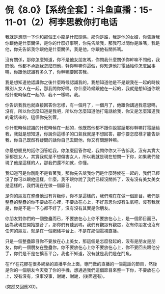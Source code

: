 # 倪《8.0》【系统全套】：斗鱼直播：15-11-01（2）柯李思教你打电话

我就是想問一下你和那個王小龍是什麼關係，那你是誰，我是他的女婿，你告訴我你跟他是什麼關係，是你的什麼好事啊，你先告訴我，那我可以問你是誰嗎，我是他，你先告訴我你跟他是什麼關係，我是他，你跟他有關係嗎。

沒有關係，那你怎麼知道，你不是他女朋友嗎，你問我什麼關係你幹嘛不問他，我問他，他都不承認我怎麼問他，幹你幹嘛你這個，你知道他打電話給你怎麼回事嗎，你跟他認識有多久了，你幹嘛要回答我。

我是想知道他認識你之後什麼時候認識我的，我想知道他是不是跟我在一起的時候跟別人女人在一起，那我問你好嗎，你什麼時候跟他在一起的，我就是想知道你跟他什麼時候在一起的，我不一樣嗎，我。

你告訴我我也就直接回答你怎樣，有一個月了，一個月了，他跟你講過我意思嗎，沒有，所以你怎麼知道是我吧，所以你怎麼知道他打電話給我，你又是怎麼知道我的電話來的，這個你先別管。

你什麼時候認識的什麼時候在一起的，他既然他都不跟你說實話那你幹嘛打電話給我，我就是想知道，你說你這樣子的口氣我就是不想回答，那你要怎麼樣才能告訴我，你自己既然有疑問的話你自己去問他，你又有問題幹嘛。

你最想聽見的話你回答給我，你怎麼回答你呢，我問你你又不告訴我，沒有其實大家都是女人，其實我就是不想傷害女人，所以我就是現在想問一下你，如果我們發現了他是這樣的人，那我們還不如就，你懂。

我知道可是你剛剛不是看著我，那你先告訴我你們是什麼時候在一起的，我們已經沒了你可以跟他這樣，什麼，我不跟你說了我們已經沒關係了，沒有沒有美女美女是這樣的，我們現在在做一個節目。

是你的朋友在整蠱他沒有背叛你，你不是這樣的，我們現在在做一個節目，我們是整蠱的整蠱的你不要放在心裡，不要放在心上，不好意思你沒有生氣吧，沒有我就是，你是不是一下心都不好了，沒有沒有其實是你朋友。

你朋友對你們的一個整蠱而已，不要放在心上你不要放在心上，是一個節目而已，因為我現在開始擴音了，那你們有聽到嗎，我們有觀眾有觀眾，沒有你朋友也沒有任何的朋友，就是在一個網絡平台上，不是在那個電視直播。

只是一個整蠱節目你不要放在心上美女，那這個是怎麼發起的，沒有是朋友是朋友，你的一個朋友在整蠱你，你不要放在心上你不要放在心上，你不要回去跟他分手，你們是不是在擴音平台，我也不知道，沒有就是我們是在鬥魚。

在YY在花膠在很多網絡的直播平台上面，專門做的直播的一個電話的節目，然後是你的一個朋友今天發了你的手機，想通過我們這個節目來整一下你，不要放在心上，沒有沒有，沒事沒事，謝謝，謝謝，(後面還有)。

(突然又回應XD)。